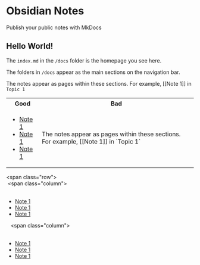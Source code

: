 # Obsidian Notes

Publish your public notes with MkDocs

## Hello World!

The `index.md` in the `/docs` folder is the homepage you see here.

The folders in `/docs` appear as the main sections on the navigation bar.

The notes appear as pages within these sections. For example, [[Note 1]] in `Topic 1`

<table>
	<tr>
		<th> Good </th>
		<th> Bad </th>
	</tr>
	<tr>
		<td>
			<ul>  
				<li><a href="Topic 1/Note 1/">Note 1</a></li>
				<li><a href="Topic 1/Note 1/">Note 1</a></li>
				<li><a href="Topic 1/Note 1/">Note 1</a></li>
			</ul>
		</td>
		<td>
			The notes appear as pages within these sections. For example, [[Note 1]] in `Topic 1`
		</td>
	</tr>
</table>

<span class="row">  
	 <span class="column">
		<ul>  
			<li><a href="Topic 1/Note 1/">Note 1</a></li>
			<li><a href="Topic 1/Note 1/">Note 1</a></li>
			<li><a href="Topic 1/Note 1/">Note 1</a></li>
		</ul>
	 </span>
	 <span class="column">
		<ul>  
			<li><a href="Topic 1/Note 1/">Note 1</a></li>
			<li><a href="Topic 1/Note 1/">Note 1</a></li>
			<li><a href="Topic 1/Note 1/">Note 1</a></li>
		</ul>
	 </span>  
</span>